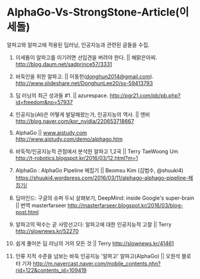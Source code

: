 # AlphaGo-Vs-StrongStone-Article(이세돌)
알파고와 알파고에 적용된 딥러닝, 인공지능과 관련된 글들을 수집. 



1. 이세돌이 알파고를 이기려면 선입견을 버려야 한다. || 해맑은아찌. 
http://blog.daum.net/sadprince57/3331


2. 바둑인을 위한 알파고. || 이동헌(donghun2014@gmail.com). 
http://www.slideshare.net/DonghunLee20/ss-59413793

3. 딥 러닝의 최근 성과들 #1. || azurespace. 
http://pgr21.com/pb/pb.php?id=freedom&no=57937

4. 인공지능(AI)은 어떻게 발달해왔는가, 인공지능의 역사. || 엔비 
http://blog.naver.com/kor_nvidia/220653718667

5. AlphaGo || www.aistudy.com 
http://www.aistudy.com/demo/alphago.htm

6. 바둑적/인공지능적 관점에서 분석한 알파고 1,2국 || Terry TaeWoong Um 
http://t-robotics.blogspot.kr/2016/03/12.html?m=1

7. AlphaGo : AlphaGo Pipeline 헤집기 || Beomsu Kim (김범수, @shuuki4)
https://shuuki4.wordpress.com/2016/03/11/alphago-alphago-pipeline-헤집기/

8. 딥마인드: 구글의 슈퍼 두뇌 살펴보기, DeepMind: inside Google's super-brain || 번역 masterfarseer 
http://masterfarseer.blogspot.kr/2016/03/blog-post.html

9. 알파고의 떡수는 곧 사망선고다: 알파고에 대한 인공지능적 고찰 || 
Terry http://slownews.kr/52270

10. 쉽게 풀어쓴 딥 러닝의 거의 모든 것 || Terry 
http://slownews.kr/41461

11. 인류 지적 수준을 넘보는 바둑 인공지능 '알파고' 알파고(AlphaGo) || 오원석 블로터 기자 
http://m.navercast.naver.com/mobile_contents.nhn?rid=122&contents_id=109419
